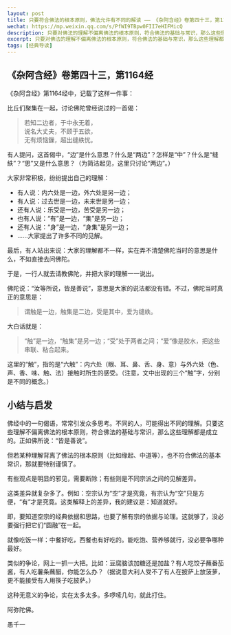 ```yaml
---
layout: post
title: 只要符合佛法的根本原则，佛法允许有不同的解读 —— 《杂阿含经》卷第四十三，第1164经
wechat: https://mp.weixin.qq.com/s/PfWI9TBpw0FII7eHIFMicQ
description: 只要对佛法的理解不偏离佛法的根本原则，符合佛法的基础与常识，那么这些理解都是成立的。正如佛所说：“皆是善说”。
excerpt: 只要对佛法的理解不偏离佛法的根本原则，符合佛法的基础与常识，那么这些理解都是成立的。正如佛所说：“皆是善说”。
tags: [经典导读]
---
```


## 《杂阿含经》卷第四十三，第1164经

《杂阿含经》第1164经中，记载了这样一件事：

比丘们聚集在一起，讨论佛陀曾经说过的一首偈：

> 若知二边者，于中永无着，  
> 说名大丈夫，不顾于五欲，  
> 无有烦恼鏁，超出缝紩忧。

有人提问，这首偈中，“边”是什么意思？什么是“两边”？怎样是“中”？什么是“缝紩”？“思”又是什么意思？（为简洁起见，这里只讨论“两边”。）

大家非常积极，纷纷提出自己的理解：

- 有人说：内六处是一边，外六处是另一边；
- 有人说：过去世是一边，未来世是另一边；
- 还有人说：乐受是一边，苦受是另一边；
- 也有人说：“有”是一边，“集”是另一边；
- 还有人说：“身”是一边，“身集”是另一边；
- ……大家提出了许多不同的见解。

最后，有人站出来说：大家的理解都不一样，实在弄不清楚佛陀当时的意思是什么，不如直接去问佛陀。

于是，一行人就去请教佛陀，并把大家的理解一一说出。

佛陀说：“汝等所说，皆是善说”，意思是大家的说法都没有错。不过，佛陀当时真正的意思是：

> 谓触是一边，触集是二边，受是其中，爱为缝紩。

大白话就是：

> “触”是一边，“触集”是另一边；“受”处于两者之间；“爱”像是胶水，把这些串联、粘合起来。

这里的“触”，指的是“六触”：内六处（眼、耳、鼻、舌、身、意）与外六处（色、声、香、味、触、法）接触时所生的感受。（注意，文中出现的三个“触”字，分别是不同的概念。）

## 小结与启发

佛经中的一句偈语，常常引发众多思考。不同的人，可能得出不同的理解。只要这些理解不偏离佛法的根本原则，符合佛法的基础与常识，那么这些理解都是成立的。正如佛所说：“皆是善说”。

但若某种理解背离了佛法的根本原则（比如缘起、中道等），也不符合佛法的基本常识，那就要特别谨慎了。

有些观点是明显的邪见，需要断除；有些则是不同宗派之间的见解差异。

这类差异就复杂多了。例如：空宗认为“空”才是究竟，有宗认为“空”只是方便，“有”才是究竟。这类解释上的差异，我的建议是：知道就好。

即，要知道空宗的经典依据和思路，也要了解有宗的依据与论理。这就够了，没必要强行把它们“圆融”在一起。

就像吃饭一样：中餐好吃，西餐也有好吃的。能吃饱、营养够就行，没必要争哪种最好。

类似的争论，网上一抓一大把。比如：豆腐脑该加糖还是加盐？有人吃饺子蘸番茄酱，有人吃薯条蘸醋，你能怎么办？（据说意大利人受不了有人在披萨上放菠萝，更不能接受有人用筷子吃披萨。）

这种无意义的争论，实在太多太多。多啰嗦几句，就此打住。

阿弥陀佛。

愚千一
